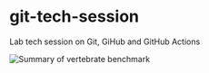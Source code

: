 # git-tech-session
Lab tech session on Git, GiHub and GitHub Actions

![Summary of vertebrate benchmark](dummy_data_chart.png)
